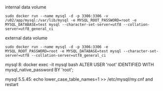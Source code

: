 
internal data volume

	sudo docker run --name mysql -d -p 3306:3306 -v /u02/app/mysql:/var/lib/mysql -e MYSQL_ROOT_PASSWORD=root -e MYSQL_DATABASE=test mysql --character-set-server=utf8 --collation-server=utf8_general_ci
	
external data volume

	sudo docker run --name mysql -d -p 3306:3306 -e MYSQL_ROOT_PASSWORD=root -e MYSQL_DATABASE=test mysql --character-set-server=utf8 --collation-server=utf8_general_ci
		
mysql 8:
	docker exec -it mysql bash
	ALTER USER 'root' IDENTIFIED WITH mysql_native_password BY 'root';

mysql 5.5.45:
	echo lower_case_table_names=1 >> /etc/mysql/my.cnf and restart